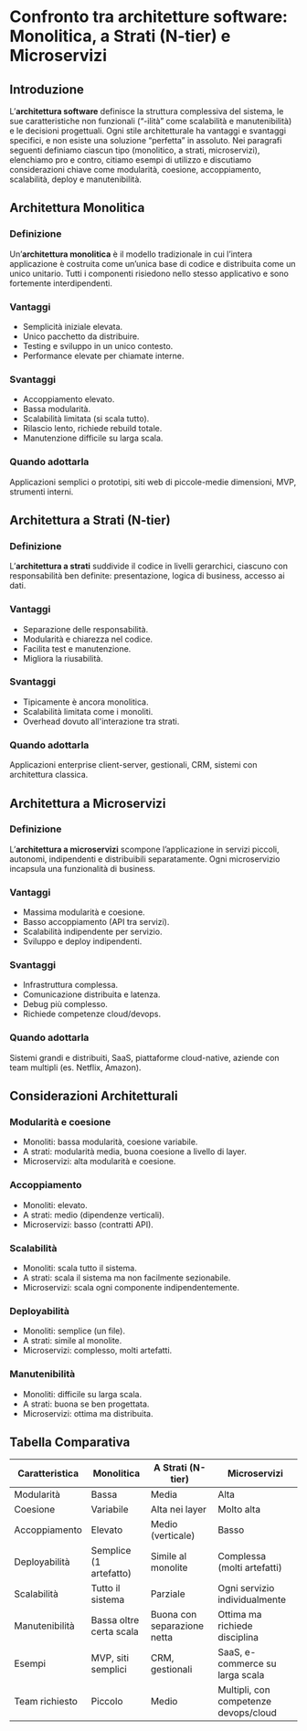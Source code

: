 
# Confronto tra architetture software: Monolitica, a Strati (N‑tier) e Microservizi

## Introduzione
L’**architettura software** definisce la struttura complessiva del sistema, le sue caratteristiche non funzionali (“-ilità” come scalabilità e manutenibilità) e le decisioni progettuali. Ogni stile architetturale ha vantaggi e svantaggi specifici, e non esiste una soluzione “perfetta” in assoluto. Nei paragrafi seguenti definiamo ciascun tipo (monolitico, a strati, microservizi), elenchiamo pro e contro, citiamo esempi di utilizzo e discutiamo considerazioni chiave come modularità, coesione, accoppiamento, scalabilità, deploy e manutenibilità.

## Architettura Monolitica

### Definizione
Un’**architettura monolitica** è il modello tradizionale in cui l’intera applicazione è costruita come un’unica base di codice e distribuita come un unico unitario. Tutti i componenti risiedono nello stesso applicativo e sono fortemente interdipendenti.

### Vantaggi
- Semplicità iniziale elevata.
- Unico pacchetto da distribuire.
- Testing e sviluppo in un unico contesto.
- Performance elevate per chiamate interne.

### Svantaggi
- Accoppiamento elevato.
- Bassa modularità.
- Scalabilità limitata (si scala tutto).
- Rilascio lento, richiede rebuild totale.
- Manutenzione difficile su larga scala.

### Quando adottarla
Applicazioni semplici o prototipi, siti web di piccole-medie dimensioni, MVP, strumenti interni.

## Architettura a Strati (N‑tier)

### Definizione
L’**architettura a strati** suddivide il codice in livelli gerarchici, ciascuno con responsabilità ben definite: presentazione, logica di business, accesso ai dati.

### Vantaggi
- Separazione delle responsabilità.
- Modularità e chiarezza nel codice.
- Facilita test e manutenzione.
- Migliora la riusabilità.

### Svantaggi
- Tipicamente è ancora monolitica.
- Scalabilità limitata come i monoliti.
- Overhead dovuto all'interazione tra strati.

### Quando adottarla
Applicazioni enterprise client-server, gestionali, CRM, sistemi con architettura classica.

## Architettura a Microservizi

### Definizione
L’**architettura a microservizi** scompone l’applicazione in servizi piccoli, autonomi, indipendenti e distribuibili separatamente. Ogni microservizio incapsula una funzionalità di business.

### Vantaggi
- Massima modularità e coesione.
- Basso accoppiamento (API tra servizi).
- Scalabilità indipendente per servizio.
- Sviluppo e deploy indipendenti.

### Svantaggi
- Infrastruttura complessa.
- Comunicazione distribuita e latenza.
- Debug più complesso.
- Richiede competenze cloud/devops.

### Quando adottarla
Sistemi grandi e distribuiti, SaaS, piattaforme cloud-native, aziende con team multipli (es. Netflix, Amazon).

## Considerazioni Architetturali

### Modularità e coesione
- Monoliti: bassa modularità, coesione variabile.
- A strati: modularità media, buona coesione a livello di layer.
- Microservizi: alta modularità e coesione.

### Accoppiamento
- Monoliti: elevato.
- A strati: medio (dipendenze verticali).
- Microservizi: basso (contratti API).

### Scalabilità
- Monoliti: scala tutto il sistema.
- A strati: scala il sistema ma non facilmente sezionabile.
- Microservizi: scala ogni componente indipendentemente.

### Deployabilità
- Monoliti: semplice (un file).
- A strati: simile al monolite.
- Microservizi: complesso, molti artefatti.

### Manutenibilità
- Monoliti: difficile su larga scala.
- A strati: buona se ben progettata.
- Microservizi: ottima ma distribuita.

## Tabella Comparativa

| Caratteristica         | Monolitica                             | A Strati (N-tier)                        | Microservizi                                |
|------------------------|-----------------------------------------|------------------------------------------|---------------------------------------------|
| Modularità             | Bassa                                   | Media                                    | Alta                                        |
| Coesione               | Variabile                               | Alta nei layer                           | Molto alta                                  |
| Accoppiamento          | Elevato                                 | Medio (verticale)                        | Basso                                       |
| Deployabilità          | Semplice (1 artefatto)                  | Simile al monolite                       | Complessa (molti artefatti)                |
| Scalabilità            | Tutto il sistema                        | Parziale                                 | Ogni servizio individualmente               |
| Manutenibilità         | Bassa oltre certa scala                 | Buona con separazione netta              | Ottima ma richiede disciplina               |
| Esempi                 | MVP, siti semplici                      | CRM, gestionali                          | SaaS, e-commerce su larga scala             |
| Team richiesto         | Piccolo                                 | Medio                                    | Multipli, con competenze devops/cloud       |
